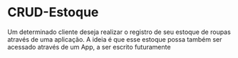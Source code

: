 # CRUD-Estoque
Um determinado cliente deseja realizar o registro de seu estoque de roupas através de uma aplicação. A ideia é que esse estoque possa também ser acessado através de um App, a ser escrito futuramente
